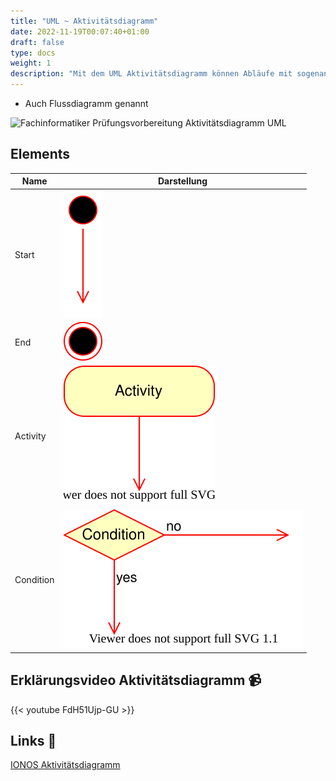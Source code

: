 ```yaml
---
title: "UML ~ Aktivitätsdiagramm"
date: 2022-11-19T00:07:40+01:00
draft: false
type: docs
weight: 1
description: "Mit dem UML Aktivitätsdiagramm können Abläufe mit sogenannten Aktivitäten sinnvoll dargestellt werden."
---
```


- Auch Flussdiagramm genannt

![Fachinformatiker Prüfungsvorbereitung Aktivitätsdiagramm UML](./Aktivit%C3%A4tsdiagramm.svg)

## Elements

| Name      | Darstellung                                          |
| --------- | ---------------------------------------------------- |
| Start     | ![Start Aktivitätsdiagramm UML](./Start.svg)         |
| End       | ![End Aktivitätsdiagramm UML](./End.svg)             |
| Activity  | ![Activity Aktivitätsdiagramm UML](./Activity.svg)   |
| Condition | ![Condition Aktivitätsdiagramm UML](./Condition.svg) |

## Erklärungsvideo Aktivitätsdiagramm 📹

{{< youtube FdH51Ujp-GU >}}

## Links 🔗

[IONOS Aktivitätsdiagramm](https://www.ionos.de/digitalguide/websites/web-entwicklung/uml-aktivitaetsdiagramme/)

